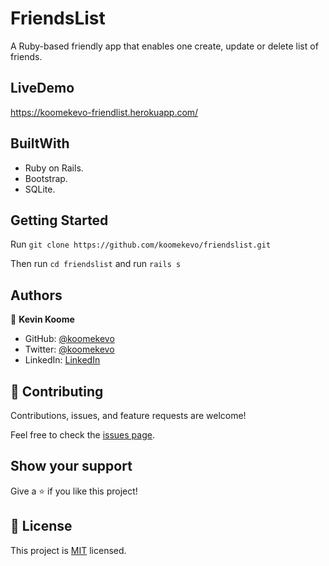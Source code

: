 # FriendsList

A Ruby-based friendly app that enables one create, update or delete list of friends.

## LiveDemo

https://koomekevo-friendlist.herokuapp.com/

## BuiltWith

- Ruby on Rails.
- Bootstrap.
- SQLite. 

## Getting Started

Run `git clone https://github.com/koomekevo/friendslist.git`

Then run `cd friendslist` and run `rails s`

## Authors

👤 **Kevin Koome**

- GitHub: [@koomekevo](https://github.com/koomekevo)
- Twitter: [@koomekevo](https://twitter.com/koomekevo)
- LinkedIn: [LinkedIn](https://ke.linkedin.com/in/kevin-koome-aab84186)

## 🤝 Contributing

Contributions, issues, and feature requests are welcome!

Feel free to check the [issues page](../../issues/).

## Show your support

Give a ⭐️ if you like this project!

## 📝 License

This project is [MIT](./MIT.md) licensed.